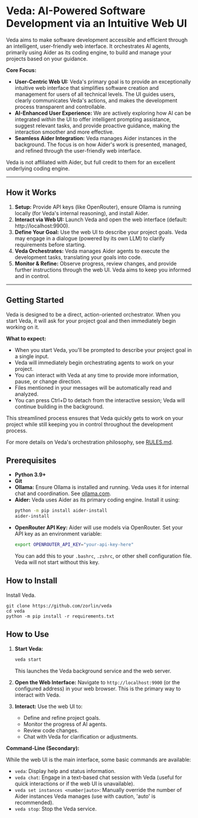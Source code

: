 # Veda: AI-Powered Software Development via an Intuitive Web UI

Veda aims to make software development accessible and efficient through an intelligent, user-friendly web interface. It orchestrates AI agents, primarily using Aider as its coding engine, to build and manage your projects based on your guidance.

**Core Focus:**

*   **User-Centric Web UI:** Veda's primary goal is to provide an exceptionally intuitive web interface that simplifies software creation and management for users of all technical levels. The UI guides users, clearly communicates Veda's actions, and makes the development process transparent and controllable.
*   **AI-Enhanced User Experience:** We are actively exploring how AI can be integrated *within* the UI to offer intelligent prompting assistance, suggest relevant tasks, and provide proactive guidance, making the interaction smoother and more effective.
*   **Seamless Aider Integration:** Veda manages Aider instances in the background. The focus is on how Aider's work is presented, managed, and refined through the user-friendly web interface.

Veda is not affiliated with Aider, but full credit to them for an excellent underlying coding engine.

---

## How it Works

1.  **Setup:** Provide API keys (like OpenRouter), ensure Ollama is running locally (for Veda's internal reasoning), and install Aider.
2.  **Interact via Web UI:** Launch Veda and open the web interface (default: http://localhost:9900).
3.  **Define Your Goal:** Use the web UI to describe your project goals. Veda may engage in a dialogue (powered by its own LLM) to clarify requirements before starting.
4.  **Veda Orchestrates:** Veda manages Aider agents to execute the development tasks, translating your goals into code.
5.  **Monitor & Refine:** Observe progress, review changes, and provide further instructions through the web UI. Veda aims to keep you informed and in control.

---

## Getting Started

Veda is designed to be a direct, action-oriented orchestrator. When you start Veda, it will ask for your project goal and then immediately begin working on it.

**What to expect:**
- When you start Veda, you'll be prompted to describe your project goal in a single input.
- Veda will immediately begin orchestrating agents to work on your project.
- You can interact with Veda at any time to provide more information, pause, or change direction.
- Files mentioned in your messages will be automatically read and analyzed.
- You can press Ctrl+D to detach from the interactive session; Veda will continue building in the background.

This streamlined process ensures that Veda quickly gets to work on your project while still keeping you in control throughout the development process.

For more details on Veda's orchestration philosophy, see [RULES.md](RULES.md).

## Prerequisites

*   **Python 3.9+**
*   **Git**
*   **Ollama:** Ensure Ollama is installed and running. Veda uses it for internal chat and coordination. See [ollama.com](https://ollama.com/).
*   **Aider:** Veda uses Aider as its primary coding engine. Install it using:
    ```bash
    python -m pip install aider-install
    aider-install
    ```
*   **OpenRouter API Key:** Aider will use models via OpenRouter. Set your API key as an environment variable:
    ```bash
    export OPENROUTER_API_KEY="your-api-key-here"
    ```
    You can add this to your `.bashrc`, `.zshrc`, or other shell configuration file. Veda will not start without this key.

## How to Install

Install Veda.
```
git clone https://github.com/zorlin/veda
cd veda
python -m pip install -r requirements.txt
```


## How to Use

1.  **Start Veda:**
    ```bash
    veda start
    ```
    This launches the Veda background service and the web server.

2.  **Open the Web Interface:**
    Navigate to `http://localhost:9900` (or the configured address) in your web browser. This is the primary way to interact with Veda.

3.  **Interact:**
    Use the web UI to:
    *   Define and refine project goals.
    *   Monitor the progress of AI agents.
    *   Review code changes.
    *   Chat with Veda for clarification or adjustments.

**Command-Line (Secondary):**

While the web UI is the main interface, some basic commands are available:

*   `veda`: Display help and status information.
*   `veda chat`: Engage in a text-based chat session with Veda (useful for quick interactions or if the web UI is unavailable).
*   `veda set instances <number|auto>`: Manually override the number of Aider instances Veda manages (use with caution, 'auto' is recommended).
*   `veda stop`: Stop the Veda service.

